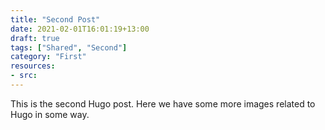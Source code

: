 ```yaml
---
title: "Second Post"
date: 2021-02-01T16:01:19+13:00
draft: true
tags: ["Shared", "Second"]
category: "First"
resources:
- src: 
---
```



This is the second Hugo post. Here we have some more images related to Hugo in some way.

